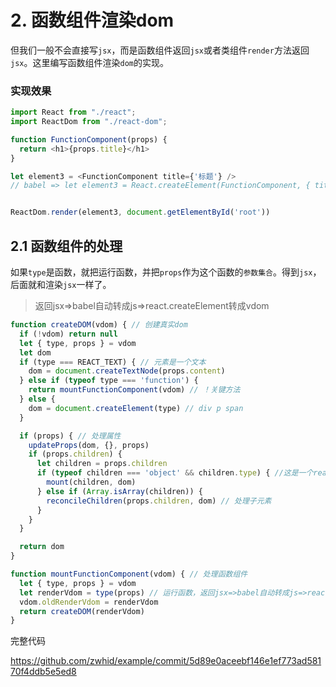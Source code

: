 # 2. 函数组件渲染dom

但我们一般不会直接写`jsx`，而是函数组件返回`jsx`或者类组件`render`方法返回`jsx`。这里编写函数组件渲染`dom`的实现。



### 实现效果

```js
import React from "./react";
import ReactDom from "./react-dom";

function FunctionComponent(props) {
  return <h1>{props.title}</h1>
}

let element3 = <FunctionComponent title={'标题'} />
// babel => let element3 = React.createElement(FunctionComponent, { title: '标题' })  // {type, props}


ReactDom.render(element3, document.getElementById('root'))
```



## 2.1 函数组件的处理

如果`type`是函数，就把运行函数，并把`props`作为这个函数的`参数集合`。得到`jsx`，后面就和渲染`jsx`一样了。

> 返回jsx=>babel自动转成js=>react.createElement转成vdom

```js
function createDOM(vdom) { // 创建真实dom
  if (!vdom) return null
  let { type, props } = vdom
  let dom
  if (type === REACT_TEXT) { // 元素是一个文本
    dom = document.createTextNode(props.content)
  } else if (typeof type === 'function') {
    return mountFunctionComponent(vdom) // ！关键方法
  } else {
    dom = document.createElement(type) // div p span
  }

  if (props) { // 处理属性
    updateProps(dom, {}, props)
    if (props.children) {
      let children = props.children
      if (typeof children === 'object' && children.type) { //这是一个react元素
        mount(children, dom)
      } else if (Array.isArray(children)) {
        reconcileChildren(props.children, dom) // 处理子元素
      }
    }
  }

  return dom
}

function mountFunctionComponent(vdom) { // 处理函数组件
  let { type, props } = vdom
  let renderVdom = type(props) // 运行函数，返回jsx=>babel自动转成js=>react.createElement转成vdom
  vdom.oldRenderVdom = renderVdom
  return createDOM(renderVdom)
}
```



完整代码

https://github.com/zwhid/example/commit/5d89e0aceebf146e1ef773ad58170f4ddb5e5ed8